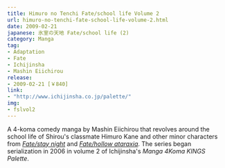 ```yaml
---
title: Himuro no Tenchi Fate/school life Volume 2
url: himuro-no-tenchi-fate-school-life-volume-2.html
date: 2009-02-21
japanese: 氷室の天地 Fate/school life (2)
category: Manga
tag:
- Adaptation
- Fate
- Ichijinsha
- Mashin Eiichirou
release:
- 2009-02-21 [￥840]
link:
- "http://www.ichijinsha.co.jp/palette/"
img:
- fslvol2
---
```


A 4-koma comedy manga by Mashin Eiichirou that revolves around the school life of Shirou's classmate Himuro Kane and other minor characters from [*Fate/stay night*](fate-stay-night.html) and [*Fate/hollow ataraxia*](fate-hollow-ataraxia.html). The series began serialization in 2006 in volume 2 of Ichijinsha's *Manga 4Koma KINGS Palette*.